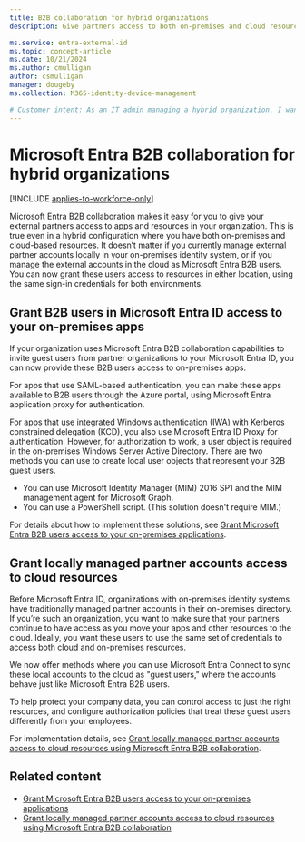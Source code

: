 ```yaml
---
title: B2B collaboration for hybrid organizations
description: Give partners access to both on-premises and cloud resources with Microsoft Entra B2B collaboration.

ms.service: entra-external-id
ms.topic: concept-article
ms.date: 10/21/2024
ms.author: cmulligan
author: csmulligan
manager: dougeby
ms.collection: M365-identity-device-management

# Customer intent: As an IT admin managing a hybrid organization, I want to grant external partners access to on-premises and cloud-based resources using Microsoft Entra B2B collaboration, so that I can easily manage their access and ensure they can use the same credentials for both environments.
---
```


# Microsoft Entra B2B collaboration for hybrid organizations

[!INCLUDE [applies-to-workforce-only](./includes/applies-to-workforce-only.md)]

Microsoft Entra B2B collaboration makes it easy for you to give your external partners access to apps and resources in your organization. This is true even in a hybrid configuration where you have both on-premises and cloud-based resources. It doesn’t matter if you currently manage external partner accounts locally in your on-premises identity system, or if you manage the external accounts in the cloud as Microsoft Entra B2B users. You can now grant these users access to resources in either location, using the same sign-in credentials for both environments.

<a name='grant-b2b-users-in-azure-ad-access-to-your-on-premises-apps'></a>

## Grant B2B users in Microsoft Entra ID access to your on-premises apps

If your organization uses Microsoft Entra B2B collaboration capabilities to invite guest users from partner organizations to your Microsoft Entra ID, you can now provide these B2B users access to on-premises apps.

For apps that use SAML-based authentication, you can make these apps available to B2B users through the Azure portal, using Microsoft Entra application proxy for authentication.

For apps that use integrated Windows authentication (IWA) with Kerberos constrained delegation (KCD), you also use Microsoft Entra ID Proxy for authentication. However, for authorization to work, a user object is required in the on-premises Windows Server Active Directory. There are two methods you can use to create local user objects that represent your B2B guest users.

- You can use Microsoft Identity Manager (MIM) 2016 SP1 and the MIM management agent for Microsoft Graph.
- You can use a PowerShell script. (This solution doesn't require MIM.)

For details about how to implement these solutions, see [Grant Microsoft Entra B2B users access to your on-premises applications](hybrid-cloud-to-on-premises.md).

## Grant locally managed partner accounts access to cloud resources

Before Microsoft Entra ID, organizations with on-premises identity systems have traditionally managed partner accounts in their on-premises directory. If you’re such an organization, you want to make sure that your partners continue to have access as you move your apps and other resources to the cloud. Ideally, you want these users to use the same set of credentials to access both cloud and on-premises resources. 

We now offer methods where you can use Microsoft Entra Connect to sync these local accounts to the cloud as "guest users," where the accounts behave just like Microsoft Entra B2B users.

To help protect your company data, you can control access to just the right resources, and configure authorization policies that treat these guest users differently from your employees.

For implementation details, see [Grant locally managed partner accounts access to cloud resources using Microsoft Entra B2B collaboration](hybrid-on-premises-to-cloud.md).
 
## Related content

- [Grant Microsoft Entra B2B users access to your on-premises applications](hybrid-cloud-to-on-premises.md)
- [Grant locally managed partner accounts access to cloud resources using Microsoft Entra B2B collaboration](hybrid-on-premises-to-cloud.md)
